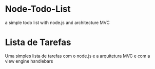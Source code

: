 # Node-Todo-List
a simple todo list with node.js and architecture MVC

# Lista de Tarefas
Uma simples lista de tarefas com o node.js e a arquitetura MVC e com a view engine handlebars



